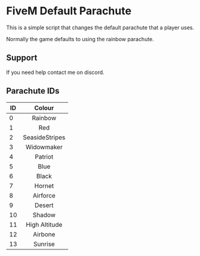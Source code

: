 # FiveM Default Parachute

This is a simple script that changes the default parachute that a player uses.

Normally the game defaults to using the rainbow parachute.

## Support

If you need help contact me on discord.

## Parachute IDs

| ID  | Colour |
| ------------- |:-------------:|
| 0 | Rainbow |
| 1 | Red |
| 2 | SeasideStripes |
| 3 | Widowmaker |
| 4 | Patriot |
| 5 | Blue |
| 6 | Black |
| 7 | Hornet | 
| 8 | Airforce |
| 9 | Desert | 
| 10 | Shadow | 
| 11 | High Altitude | 
| 12 | Airbone |
| 13 | Sunrise |